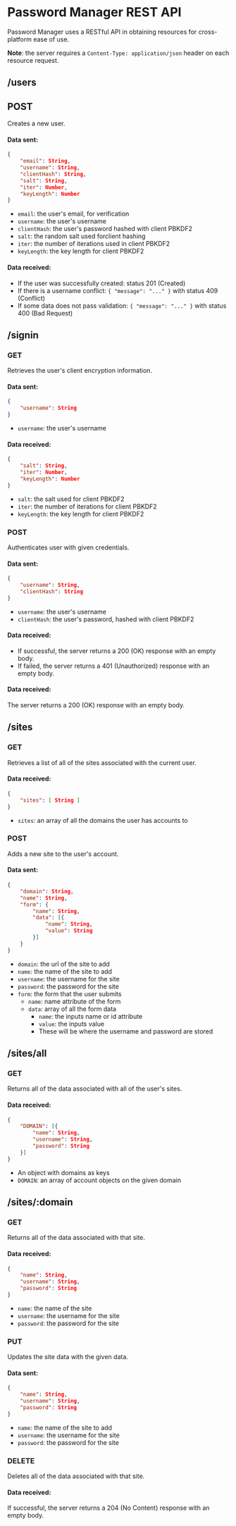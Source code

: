# Password Manager REST API
Password Manager uses a RESTful API in obtaining resources for cross-platform ease of use.

**Note**: the server requires a `Content-Type: application/json` header on each resource request.

## /users

## POST
Creates a new user.

#### Data sent:
```json
{
    "email": String,
    "username": String,
    "clientHash": String,
    "salt": String,
    "iter": Number,
    "keyLength": Number
}
```

- `email`: the user's email, for verification
- `username`: the user's username
- `clientHash`: the user's password hashed with client PBKDF2
- `salt`: the random salt used forclient hashing
- `iter`: the number of iterations used in client PBKDF2
- `keyLength`: the key length for client PBKDF2

#### Data received:
- If the user was successfully created: status 201 (Created)
- If there is a username conflict: `{ "message": "..." }` with status 409 (Conflict)
- If some data does not pass validation: `{ "message": "..." }` with status 400 (Bad Request)

## /signin

### GET
Retrieves the user's client encryption information.

#### Data sent:
```json
{
    "username": String
}
```

- `username`: the user's username

#### Data received:
```json
{
    "salt": String,
    "iter": Number,
    "keyLength": Number
}
```

- `salt`: the salt used for client PBKDF2
- `iter`: the number of iterations for client PBKDF2
- `keyLength`: the key length for client PBKDF2

### POST
Authenticates user with given credentials.

#### Data sent:
```json
{
    "username": String,
    "clientHash": String
}
```

- `username`: the user's username
- `clientHash`: the user's password, hashed with client PBKDF2

#### Data received:
- If successful, the server returns a 200 (OK) response with an empty body.
- If failed, the server returns a 401 (Unauthorized) response with an empty body.

#### Data received:
The server returns a 200 (OK) response with an empty body.

## /sites

### GET
Retrieves a list of all of the sites associated with the current user.

#### Data received:
```json
{
    "sites": [ String ]
}
```

- `sites`: an array of all the domains the user has accounts to

### POST
Adds a new site to the user's account.

#### Data sent:
```json
{
    "domain": String,
    "name": String,
    "form": {
        "name": String,
        "data": [{
            "name": String,
            "value": String
        }]
    }
}
```

- `domain`: the url of the site to add
- `name`: the name of the site to add
- `username`: the username for the site
- `password`: the password for the site
- `form`: the form that the user submits
    + `name`: name attribute of the form
    + `data`: array of all the form data
        * `name`: the inputs name or id attribute
        * `value`: the inputs value
        * These will be where the username and password are stored

## /sites/all

### GET
Returns all of the data associated with all of the user's sites.

#### Data received:
```json
{
    "DOMAIN": [{
        "name": String,
        "username": String,
        "password": String
    }]
}
```

- An object with domains as keys
- `DOMAIN`: an array of account objects on the given domain

## /sites/:domain

### GET
Returns all of the data associated with that site.

#### Data received:
```json
{
    "name": String,
    "username": String,
    "password": String
}
```
- `name`: the name of the site
- `username`: the username for the site
- `password`: the password for the site


### PUT
Updates the site data with the given data.

#### Data sent:
```json
{
    "name": String,
    "username": String,
    "password": String
}
```

- `name`: the name of the site to add
- `username`: the username for the site
- `password`: the password for the site

### DELETE
Deletes all of the data associated with that site.

#### Data received:
If successful, the server returns a 204 (No Content) response with an empty body.

